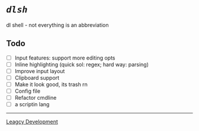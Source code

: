 # *`dlsh`*
dl shell - not everything is an abbreviation

## Todo

- [ ] Input features: support more editing opts
- [ ] Inline highlighting (quick sol: regex; hard way: parsing)
- [ ] Improve input layout
- [ ] Clipboard support
- [ ] Make it look good, its trash rn
- [ ] Config file
- [ ] Refactor cmdline
- [ ] a scriptin lang

---

[Leagcy Development](https://github.com/horrifyingHorse/Segmentation-Fault-Dump/tree/eab9c375a35d84ae530073d5a4199f1d5e12194c/dlsh)
